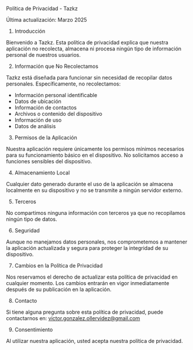 Política de Privacidad - Tazkz

Última actualización: Marzo 2025

1. Introducción

Bienvenido a Tazkz. Esta política de privacidad explica que nuestra aplicación no recolecta, almacena ni procesa ningún tipo de información personal de nuestros usuarios.

2. Información que No Recolectamos

Tazkz está diseñada para funcionar sin necesidad de recopilar datos personales. Específicamente, no recolectamos:
- Información personal identificable
- Datos de ubicación
- Información de contactos
- Archivos o contenido del dispositivo
- Información de uso
- Datos de análisis

3. Permisos de la Aplicación

Nuestra aplicación requiere únicamente los permisos mínimos necesarios para su funcionamiento básico en el dispositivo. No solicitamos acceso a funciones sensibles del dispositivo.

4. Almacenamiento Local

Cualquier dato generado durante el uso de la aplicación se almacena localmente en su dispositivo y no se transmite a ningún servidor externo.

5. Terceros

No compartimos ninguna información con terceros ya que no recopilamos ningún tipo de datos.

6. Seguridad

Aunque no manejamos datos personales, nos comprometemos a mantener la aplicación actualizada y segura para proteger la integridad de su dispositivo.

7. Cambios en la Política de Privacidad

Nos reservamos el derecho de actualizar esta política de privacidad en cualquier momento. Los cambios entrarán en vigor inmediatamente después de su publicación en la aplicación.

8. Contacto

Si tiene alguna pregunta sobre esta política de privacidad, puede contactarnos en:
victor.gonzalez.ollervidez@gmail.com

9. Consentimiento

Al utilizar nuestra aplicación, usted acepta nuestra política de privacidad.
